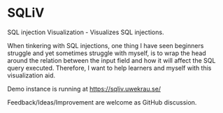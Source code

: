 # SQLiV

SQL injection Visualization - Visualizes SQL injections.

When tinkering with SQL injections, one thing I have seen beginners struggle and yet sometimes struggle with myself,
is to wrap the head around the relation between the input field and how it will affect the SQL query executed.
Therefore, I want to help learners and myself with this visualization aid.

Demo instance is running at https://sqliv.uwekrau.se/

Feedback/Ideas/Improvement are welcome as GitHub discussion.

<!--
# React + TypeScript + Vite

## Expanding the ESLint configuration

If you are developing a production application, we recommend updating the configuration to enable type aware lint rules:

- Configure the top-level `parserOptions` property like this:

```js
export default {
    // other rules...
    parserOptions: {
        ecmaVersion: 'latest',
        sourceType: 'module',
        project: ['./tsconfig.json', './tsconfig.node.json'],
        tsconfigRootDir: __dirname,
    },
}
```

- Replace `plugin:@typescript-eslint/recommended` to `plugin:@typescript-eslint/recommended-type-checked`
  or `plugin:@typescript-eslint/strict-type-checked`
- Optionally add `plugin:@typescript-eslint/stylistic-type-checked`
- Install [eslint-plugin-react](https://github.com/jsx-eslint/eslint-plugin-react) and
  add `plugin:react/recommended` & `plugin:react/jsx-runtime` to the `extends` list
!-->
